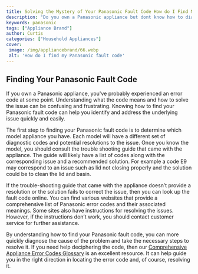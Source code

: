 ```yaml
---
title: Solving the Mystery of Your Panasonic Fault Code How do I Find My Code
description: "Do you own a Panasonic appliance but dont know how to diagnose it if it malfunctions Learn how to determine what your fault code is and the steps you need to take to locate and solve the problem with this helpful blog post"
keywords: panasonic
tags: ["Appliance Brand"]
author: Curtis
categories: ["Household Appliances"]
cover: 
 image: /img/appliancebrand/66.webp
 alt: 'How do I find my Panasonic fault code'
---
```

## Finding Your Panasonic Fault Code 
If you own a Panasonic appliance, you've probably experienced an error code at some point. Understanding what the code means and how to solve the issue can be confusing and frustrating. Knowing how to find your Panasonic fault code can help you identify and address the underlying issue quickly and easily. 

The first step to finding your Panasonic fault code is to determine which model appliance you have. Each model will have a different set of diagnostic codes and potential resolutions to the issue. Once you know the model, you should consult the trouble shooting guide that came with the appliance. The guide will likely have a list of codes along with the corresponding issue and a recommended solution. For example a code E9 may correspond to an issue such as lid not closing properly and the solution could be to clean the lid and basin. 

If the trouble-shooting guide that came with the appliance doesn’t provide a resolution or the solution fails to correct the issue, then you can look up the fault code online. You can find various websites that provide a comprehensive list of Panasonic error codes and their associated meanings. Some sites also have instructions for resolving the issues. However, if the instructions don’t work, you should contact customer service for further assistance.

By understanding how to find your Panasonic fault code, you can more quickly diagnose the cause of the problem and take the necessary steps to resolve it. If you need help deciphering the code, then our [Comprehensive Appliance Error Codes Glossary](./error-codes/) is an excellent resource. It can help guide you in the right direction in locating the error code and, of course, resolving it.
